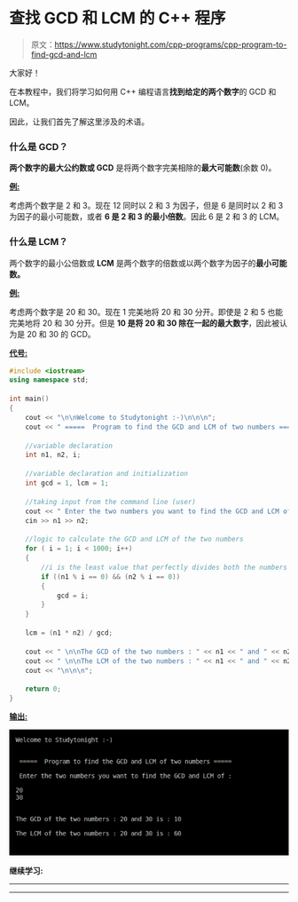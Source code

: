 # 查找 GCD 和 LCM 的 C++ 程序

> 原文：<https://www.studytonight.com/cpp-programs/cpp-program-to-find-gcd-and-lcm>

大家好！

在本教程中，我们将学习如何用 C++ 编程语言**找到给定的两个数字**的 GCD 和 LCM。

因此，让我们首先了解这里涉及的术语。

### 什么是 GCD？

**两个数字的最大公约数或 GCD** 是将两个数字完美相除的**最大可能数**(余数 0)。

<u>**例:**</u>

考虑两个数字是 2 和 3。现在 12 同时以 2 和 3 为因子，但是 6 是同时以 2 和 3 为因子的最小可能数，或者 **6 是 2 和 3 的最小倍数**。因此 6 是 2 和 3 的 LCM。

### 什么是 LCM？

两个数字的最小公倍数或 **LCM** 是两个数字的倍数或以两个数字为因子的**最小可能数。**

<u>**例:**</u>

考虑两个数字是 20 和 30。现在 1 完美地将 20 和 30 分开。即使是 2 和 5 也能完美地将 20 和 30 分开。但是 **10 是将 20 和 30 除在一起的最大数字**，因此被认为是 20 和 30 的 GCD。

<u>**代号:**</u>

```cpp
#include <iostream>
using namespace std;

int main()
{
    cout << "\n\nWelcome to Studytonight :-)\n\n\n";
    cout << " =====  Program to find the GCD and LCM of two numbers ===== \n\n";

    //variable declaration
    int n1, n2, i;

    //variable declaration and initialization
    int gcd = 1, lcm = 1;  

    //taking input from the command line (user)
    cout << " Enter the two numbers you want to find the GCD and LCM of : \n\n";
    cin >> n1 >> n2;

    //logic to calculate the GCD and LCM of the two numbers
    for ( i = 1; i < 1000; i++)
    {
        //i is the least value that perfectly divides both the numbers and hence the GCD
        if ((n1 % i == 0) && (n2 % i == 0))
        {
            gcd = i;          
        }
    }

    lcm = (n1 * n2) / gcd;

    cout << " \n\nThe GCD of the two numbers : " << n1 << " and " << n2 << " is : " << gcd;
    cout << " \n\nThe LCM of the two numbers : " << n1 << " and " << n2 << " is : " << lcm << "\n\n";
    cout << "\n\n\n";

    return 0;
}
```

<u>**输出:**</u>

![C++ gcd and lcm program output](img/126a6af3db7b469b21b96f0c414feaa8.png)

**继续学习:**

* * *

* * *
